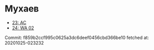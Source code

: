 # Мухаев
- [23: AC](23.md)
- [24: WA 02](24.md)

Commit: f859b2ccf995c0625a3dc6deef0456cbd366be10
 fetched at: 20201025-023232
